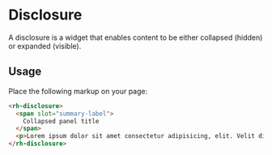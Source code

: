 # Disclosure

A disclosure is a widget that enables content to be either
collapsed (hidden) or expanded (visible).

## Usage

Place the following markup on your page:

```html
<rh-disclosure>
  <span slot="summary-label">
    Collapsed panel title
  </span>
  <p>Lorem ipsum dolor sit amet consectetur adipisicing, elit. Velit distinctio, nesciunt nobis sit.</p>
</rh-disclosure>
```
